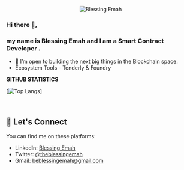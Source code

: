 <p align="center"><img src="https://komarev.com/ghpvc/?username=BlessingEmah&label=Profile%20views&color=0e75b6&style=flat"
                     alt="Blessing Emah"/></p>
                     
                     
### Hi there 👋,

### my name is Blessing Emah and I am a Smart Contract Developer .

- 👯 I’m open to building the next big things in the Blockchain space. 
- Ecosystem Tools - Tenderly & Foundry 

**GITHUB STATISTICS**

[![Top Langs](https://github-readme-stats.vercel.app/api/top-langs/?username=BlessingEmah&layout=compact)]

&nbsp;

## :handshake:   Let's Connect
You can find me on these platforms:

- LinkedIn: [Blessing Emah](https://linkedin.com/in/blessingemah)
- Twitter: [@theblessingemah](https://twitter.com/theblessingemah)
- Gmail: beblessingemah@gmail.com 

